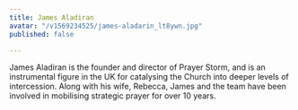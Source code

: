 ```yaml
---
title: James Aladiran
avatar: "/v1569234525/james-aladarin_lt8ywn.jpg"
published: false

---
```

James Aladiran is the founder and director of Prayer Storm, and is an instrumental figure in the UK for catalysing the Church into deeper levels of intercession. Along with his wife, Rebecca, James and the team have been involved in mobilising strategic prayer for over 10 years.